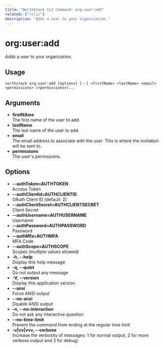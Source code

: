 ```yaml
---
title: "NorthStack CLI Command: org:user:add"
related: ["/cli/"]
description: "Adds a user to your organization."
---
```


# org:user:add

Adds a user to your organization.

## Usage
`northstack org:user:add [options] [--] <firstName> <lastName> <email> <permissions> (<permissions>)...`

## Arguments
* **firstNAme**  
  The first name of the user to add.
* **lastName**  
  The last name of the user to add.
* **email**  
  The email address to associate with the user. This is where the invitation will be sent to.
* **permissions**  
  The user's permissions.

## Options
* **--authToken=AUTHTOKEN**  
  Access Token
* **--authClientId=AUTHCLIENTID**  
  OAuth Client ID [default: 2]
* **--authClientSecret=AUTHCLIENTSECRET**  
  Client Secret
* **--authUsername=AUTHUSERNAME**  
  Username
* **--authPassword=AUTHPASSWORD**  
  Password
* **--authMfa=AUTHMFA**  
  MFA Code
* **--authScope=AUTHSCOPE**  
  Scopes (multiple values allowed)
* **-h, --help**  
  Display this help message
* **-q, --quiet**  
  Do not output any message
* **-V, --version**  
  Display this application version
* **--ansi**  
  Force ANSI output
* **--no-ansi**  
  Disable ANSI output
* **-n, --no-interaction**  
  Do not ask any interactive question
* **--no-time-limit**  
  Prevent the command from ending at the regular time limit
* **-v|vv|vvv, --verbose**  
  Increase the verbosity of messages: 1 for normal output, 2 for more verbose output and 3 for debug)